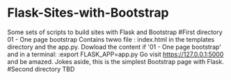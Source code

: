 # Flask-Sites-with-Bootstrap
Some sets of scripts to build sites with Flask and Bootstrap
#First directory 
01 - One page bootstrap
Contains twwo file : index.html in the templates directory and the app.py. 
Dowload the content if '01 - One page bootstrap' and in a terminal: 
:export FLASK_APP=app.py
Go visit https://127.0.0.1:5000 and be amazed. 
Jokes aside, this is the simplest Bootstrap page with Flask. 
#Second directory 
TBD
